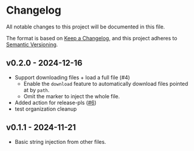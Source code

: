 # Changelog

All notable changes to this project will be documented in this file.

The format is based on [Keep a Changelog](https://keepachangelog.com/en/1.0.0/),
and this project adheres to [Semantic Versioning](https://semver.org/spec/v2.0.0.html).

## v0.2.0 - 2024-12-16

- Support downloading files + load a full file (#4)
  - Enable the `download` feature to automatically download files pointed at by `path`.
  - Omit the marker to inject the whole file.
- Added action for release-pls ([#6](https://github.com/Vrixyz/strinject/pull/6))
- test organization cleanup

## v0.1.1 - 2024-11-21

- Basic string injection from other files.